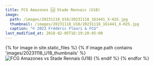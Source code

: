 ```yaml
---
title: FCG Amazones 🆚 Stade Rennais (U18)
image: 
  path: /images/20231118_U18/20231118_161441_X-H2S.jpg
  thumbnail: /images/20231118_U18/20231118_161441_X-H2S.jpg
  caption: "© 2023 Frédéric Fleuri & FCG"
last_modified_at: 2018-02-05T16:19:20-05:00
---
```


{% for image in site.static_files %}
    {% if image.path contains 'images/20231118_U18_thumbnails' %}
        <img src="{{ site.baseurl }}{{ image.path }}" alt="FCG Amazones vs Stade Rennais (U18)" />
    {% endif %}
{% endfor %}